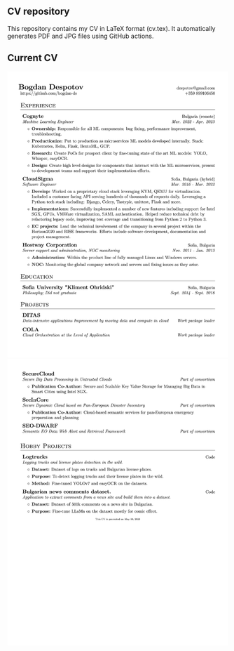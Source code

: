 ## CV repository

This repository contains my CV in LaTeX format (cv.tex). It automatically generates PDF and JPG files using GitHub actions.

## Current CV

![CV page 1](cv-0.jpg)
![CV page 2](cv-1.jpg)
